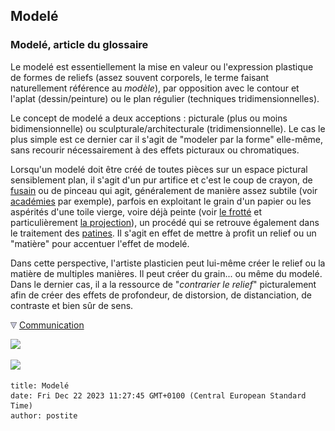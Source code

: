 ## Modelé
### Modelé, article du glossaire
 Le modelé est essentiellement la mise en valeur ou l'expression plastique de formes de reliefs (assez souvent corporels, le terme faisant naturellement référence au _modèle_), par opposition avec le contour et l'aplat (dessin/peinture) ou le plan régulier (techniques tridimensionnelles).

Le concept de modelé a deux acceptions : picturale (plus ou moins bidimensionnelle) ou sculpturale/architecturale (tridimensionnelle). Le cas le plus simple est ce dernier car il s'agit de "modeler par la forme" elle-même, sans recourir nécessairement à des effets picturaux ou chromatiques.

Lorsqu'un modelé doit être créé de toutes pièces sur un espace pictural sensiblement plan, il s'agit d'un pur artifice et c'est le coup de crayon, de [fusain](fusain.html) ou de pinceau qui agit, généralement de manière assez subtile (voir [académies](academies.html) par exemple), parfois en exploitant le grain d'un papier ou les aspérités d'une toile vierge, voire déjà peinte (voir [le frotté](frotte.html) et particulièrement [la projection](projection.html)), un procédé qui se retrouve également dans le traitement des [patines](patines.html). Il s'agit en effet de mettre à profit un relief ou un "matière" pour accentuer l'effet de modelé.

Dans cette perspective, l'artiste plasticien peut lui-même créer le relief ou la matière de multiples manières. Il peut créer du grain... ou même du modelé. Dans le dernier cas, il a la ressource de "_contrarier le relief_" picturalement afin de créer des effets de profondeur, de distorsion, de distanciation, de contraste et bien sûr de sens.



![](images/flechebas.gif) [Communication](http://www.artrealite.com/annonceurs.htm) 

[![](https://cbonvin.fr/sites/regie.artrealite.com/visuels/campagne1.png)](index-2.html#20131014)

![](https://cbonvin.fr/sites/regie.artrealite.com/visuels/campagne2.png)
```
title: Modelé
date: Fri Dec 22 2023 11:27:45 GMT+0100 (Central European Standard Time)
author: postite
```
